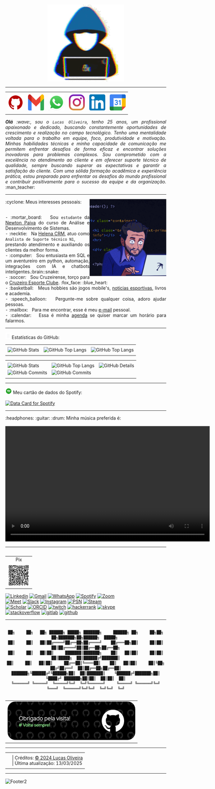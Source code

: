                                                                                                                                                                               

<div align="center">
<img alt="GIF" src="https://github.com/16Lucas/16Lucas/blob/main/img/hacker.gif" width="240" height="240px"/>
</div>

-----

<div align="center">
<table>
<tr>
 <td align="center" colspan="11"></td>
</tr> 
<tr>
<td><a href="https://github.com/16Lucas/" target="_blank"><img src="https://github.com/16Lucas/16Lucas/blob/main/img/github5.png" width="50px" height="50px"/></a>
</td>
<td><a href="mailto:lucasazevedo1620@gmail.com" target="_blank"><img src="https://github.com/16Lucas/16Lucas/blob/main/img/gmail3.png" width="50px" height="50px"/></a>
</td>
<td><a href="https://wa.me/5531999071979" target="_blank"><img src="https://github.com/16Lucas/16Lucas/blob/main/img/wpp2.png" width="50px" height="50px"/></a>
</td>
<td><a href="https://www.instagram.com/pintad0/" target="_blank"><img src="https://github.com/16Lucas/16Lucas/blob/main/img/insta2.png" width="50px" height="50px"/></a>
</td>
<td><a href="https://www.linkedin.com/in/lucas0liveira/" target="_blank"><img src="https://github.com/16Lucas/16Lucas/blob/main/img/linkedin2.png" width="50px" height="50px"/></a>
</td>
<td><a href="https://calendly.com/lucasazevedo1620" target="_blank"><img src="https://github.com/16Lucas/16Lucas/blob/main/img/calendar2.png" width="50px" height="50px"/></a>
</td>
</tr>
<tr>
 <td align="center" colspan="11"></td>
</tr> 
</table>

</div>
<div align="justify">
<n><i><b>Olá</b> :wave:, sou o <code>Lucas Oliveira</code>, tenho 25 anos, um profissional apaixonado e dedicado, buscando constantemente oportunidades de crescimento e realização no campo tecnológico. Tenho uma mentalidade voltada para o trabalho em equipe, foco, produtividade e motivação. Minhas habilidades técnicas e minha capacidade de comunicação me permitem enfrentar desafios de forma eficaz e encontrar soluções inovadoras para problemas complexos. Sou comprometido com a excelência no atendimento ao cliente e em oferecer suporte técnico de qualidade, sempre buscando superar as expectativas e garantir a satisfação do cliente. Com uma sólida formação acadêmica e experiência prática, estou preparado para enfrentar os desafios do mundo profissional e contribuir positivamente para o sucesso da equipe e da organização.</i> :man_teacher:<br />
</div>

-----

<div>
<div>
<img align="right" alt="GIF" src="https://github.com/16Lucas/16Lucas/blob/main/img/dev.gif" width="240" height="240px"/>
</div>

<summary>:cyclone: Meus interesses pessoais:</summary><br />

<div align="justify">
<p> 
⁃ :mortar_board: &nbsp; Sou <code>estudante</code> da <a href="https://newtonpaiva.br/" target="_blank">Newton Paiva</a> do curso de Análise e Desenvolvimento de Sistemas.<br />
⁃ :necktie: &nbsp; Na <a href="https://www.helena.app/" target="_blank">Helena CRM</a>, atuo como <code>Analista de Suporte técnico N1</code>, <br />prestando atendimento e auxiliando os clientes da melhor forma.<br />
⁃ :computer: &nbsp; Sou entusiasta em SQL e um aventureiro em python, automação, <n> integrações com IA e chatbots inteligentes.:brain::snake: <br />
⁃ :soccer: &nbsp; Sou Cruzeirense, torço para o <a href="https://www.cruzeiro.com.br/" target="_blank">Cruzeiro Esporte Clube</a>. :fox_face: :blue_heart: <br />
⁃ :basketball: &nbsp; Meus hobbies são jogos mobile's, <a href="https://ge.globo.com/futebol/times/cruzeiro/" target="_blank">noticias esportivas</a>, livros e academia.<br />
⁃ :speech_balloon: &nbsp; Pergunte-me sobre qualquer coisa, adoro ajudar pessoas.<br />
⁃ :mailbox: &nbsp; Para me encontrar, esse é meu <a href="mailto:lucasazevedo1620@gmail.com" target="_blank">e-mail</a> pessoal.<br />
⁃ :calendar: &nbsp; Essa é minha <a href="https://calendly.com/lucasazevedo1620/30min" target="_blank">agenda</a> se quiser marcar um horário para falarmos.<br />
</p>
</div>
</div>

-----

<summary><img height="20" alt="GIF" src="https://github.com/16Lucas/16Lucas/blob/main/img/graphic.gif"/>Estatísticas do GitHub:</summary>

<div align="center">
<table>
<tr>
 <td align="center" colspan="3"></td>
</tr> 
<tr>
<td>
<img alt="GitHub Stats" src="https://github-readme-stats.vercel.app/api?username=16Lucas&show=reviews,discussions_started,discussions_answered,prs_merged,prs_merged_percentage&rank_icon=percentile&theme=dark&locale=pt-br&card_width=480"/>
</td>
<td>
<img alt="GitHub Top Langs" src="https://github-readme-stats.vercel.app/api/top-langs/?username=16Lucas&theme=dark&locale=pt-br&langs_count=7"/>
</td>
<td>
<img alt="GitHub Top Langs" src="https://github-readme-stats.vercel.app/api/top-langs/?username=16Lucas&layout=pie&theme=dark&locale=pt-br"/>
</td>
</tr>
<tr>
 <td align="center" colspan="3"></td>
</tr> 
</table>
<table>
<tr>
 <td align="center" colspan="3"></td>
</tr> 
<tr>
<td>
<img alt="GitHub Stats" width="200px" src="http://github-profile-summary-cards.vercel.app/api/cards/stats?username=16Lucas&theme=github_dark"/>
</td>
<td>
<img alt="GitHub Top Langs" width="200px" src="http://github-profile-summary-cards.vercel.app/api/cards/repos-per-language?username=16Lucas&theme=github_dark"/>
</td>
<td>
<img alt="GitHub Details" width="420px" src="http://github-profile-summary-cards.vercel.app/api/cards/profile-details?username=16Lucas&theme=github_dark"/>
</td>
</tr>
<tr>
<td>
<img alt="GitHub Commits" width="200px" src="http://github-profile-summary-cards.vercel.app/api/cards/productive-time?username=16Lucas&theme=github_dark&utcOffset=8"/>
</td>
<td>
<img alt="GitHub Commits" width="200px" src="http://github-profile-summary-cards.vercel.app/api/cards/most-commit-language?username=16Lucas&theme=github_dark"/>
</td>
</tr>
<tr>
 <td align="center" colspan="3"></td>
</tr> 
</table>
</div>
</div>

-----

<div>
<summary><img height="20" alt="GIF" src="https://github.com/16Lucas/16Lucas/blob/main/img/spotify.gif"/>  Meu cartão de dados do Spotify:</summary><br />
<a href="https://data-card-for-spotify.herokuapp.com/card?user_id=12160214089">
  <img src="https://data-card-for-spotify.herokuapp.com/api/card?user_id=12160214089" alt="Data Card for Spotify">
</a>
</div>

-----

<div>
<summary>:headphones: :guitar: :drum: Minha música preferida é:</summary><br/>
</div>

<div align="center">
  <video src="https://github.com/16Lucas/16Lucas/assets/94024150/aaa4fa05-c9c7-456d-878f-d20375ebfdf8" controls width="640" height="360"></video>
</div>

-----

<div>
<table align="right">
<tr>
 <td align="center" colspan="1">Pix</td>
</tr> 
<tr>
<td><img src="https://github.com/16Lucas/16Lucas/blob/main/img/Pix.jpg" width="70px" height="70px"/></td>
</tr>
</table>
<a href="https://www.linkedin.com/in/lucas0liveira/" target="_blank"><img alt="Linkedin" src="https://img.shields.io/badge/LinkedIn-0077B5?style=for-the-badge&logo=linkedin&logoColor=white"/></a>
<a href="mailto:lucasazevedo1620@gmail.com" target="_blank"><img alt="Gmail" src="https://img.shields.io/badge/Gmail-D14836?style=for-the-badge&logo=gmail&logoColor=white"/></a>
<a href="https://wa.me/5531999071979" target="_blank"><img alt="WhatsApp" src="https://img.shields.io/badge/WhatsApp-25D366?style=for-the-badge&logo=whatsapp&logoColor=white"/></a>
<a href="https://open.spotify.com/user/12160214089?si=9dacf15c5ec142b2" target="_blank"><img alt="Spotify" src="https://img.shields.io/badge/Spotify-1ED760?&style=for-the-badge&logo=spotify&logoColor=white"/></a>
<a href="https://us05web.zoom.us/j/2425760565?pwd=aDR1L3RRY2x4U09iWDVTRWxxMjdmQT09" target="_blank"><img alt="Zoom" src="https://img.shields.io/badge/Zoom-2D8CFF?style=for-the-badge&logo=zoom&logoColor=white"/></a><br />
<a href="https://meet.google.com/" target="_blank"><img alt="Meet" src="https://img.shields.io/badge/Google%20Meet-00897B?style=for-the-badge&logo=google-meet&logoColor=white"/></a>
<a href="https://slack.com/app_redirect?channel=UVD9N6VCL" target="_blank"><img alt="Slack" src="https://img.shields.io/badge/Slack-4A154B?style=for-the-badge&logo=slack&logoColor=white"/></a>
<a href="https://www.instagram.com/pintad0/" target="_blank"><img alt="Instagram" src="https://img.shields.io/badge/Instagram-E4405F?style=for-the-badge&logo=instagram&logoColor=white"/></a>
<a href="https://www.playstation.com/pt-br/support/account/add-friends-psn/" target="_blank"><img alt="PSN" src="https://img.shields.io/badge/PlayStation-003791?style=for-the-badge&logo=playstation&logoColor=white"/></a>
<a href="https://steamcommunity.com/id//" target="_blank"><img alt="Steam" src="https://img.shields.io/badge/Steam-000000?style=for-the-badge&logo=steam&logoColor=white"/></a><br />
<a href="https://scholar.google.com.br/citations?user=OARYxSYAAAAJ&hl=pt-BR&oi=ao" target="_blank"><img alt="Scholar" src="https://img.shields.io/badge/Google_Scholar-4285F4?style=for-the-badge&logo=google-scholar&logoColor=white"/></a>
<a href="https://orcid.org/
0000-0001-7538-5927" target="_blank"><img alt="ORCID" src="https://img.shields.io/badge/orcid-A6CE39?style=for-the-badge&logo=orcid&logoColor=white"/></a>
<a href="https://www.twitch.tv/" target="_blank"><img alt="twitch" src="https://img.shields.io/badge/Twitch-9146FF?style=for-the-badge&logo=twitch&logoColor=white"/></a>
<a href="https://www.hackerrank.com/" target="_blank"><img alt="hackerrank" src="https://img.shields.io/badge/-Hackerrank-2EC866?style=for-the-badge&logo=HackerRank&logoColor=white"/></a>
<a href="https://join.skype.com/invite/" target="_blank"><img alt="skype" src="https://img.shields.io/badge/Skype-00AFF0?style=for-the-badge&logo=skype&logoColor=white"/></a>
<br />
<a href="https://stackoverflow.com/users/22206141/" target="_blank"><img alt="stackoverflow" src="https://img.shields.io/badge/Stack_Overflow-FE7A16?style=for-the-badge&logo=stack-overflow&logoColor=white"/></a>
<a href="https://gitlab.com/" target="_blank"><img alt="gitlab" src="https://img.shields.io/badge/GitLab-330F63?style=for-the-badge&logo=gitlab&logoColor=white"/></a>
<a href="https://github.com/" target="_blank"><img alt="github" src="https://img.shields.io/badge/GitHub-100000?style=for-the-badge&logo=github&logoColor=white"/></a>
</div>

-----

<div align="center">

```text

██╗     ██╗   ██╗ ██████╗ █████╗ ███████╗     ██████╗ ██╗     ██╗██╗   ██╗███████╗██╗██████╗  █████╗ 
██║     ██║   ██║██╔════╝██╔══██╗██╔════╝    ██╔═══██╗██║     ██║██║   ██║██╔════╝██║██╔══██╗██╔══██╗
██║     ██║   ██║██║     ███████║███████╗    ██║   ██║██║     ██║██║   ██║█████╗  ██║██████╔╝███████║
██║     ██║   ██║██║     ██╔══██║╚════██║    ██║   ██║██║     ██║╚██╗ ██╔╝██╔══╝  ██║██╔══██╗██╔══██║
███████╗╚██████╔╝╚██████╗██║  ██║███████║    ╚██████╔╝███████╗██║ ╚████╔╝ ███████╗██║██║  ██║██║  ██║
╚══════╝ ╚═════╝  ╚═════╝╚═╝  ╚═╝╚══════╝     ╚═════╝ ╚══════╝╚═╝  ╚═══╝  ╚══════╝╚═╝╚═╝  ╚═╝╚═╝  ╚═╝
                                                                                                                                                                                       
```                                        
</div>
<div align="center">
<table>
<td>
<a href="https://github.com/16Lucas" target="_blank"><img align="center" width="400px" height="120px" src="https://github.com/16Lucas/16Lucas/blob/main/img/githubfooter1.png" alt="github-footer1"/></a>
</td>
</tr>
<tr>
 <td align="center" colspan="2"></td>
</tr> 
</table>
</div>

-----

<div>
<table align="center">
<tr>
 <td align="center" colspan="2"></td>
</tr> 
<tr>
<td>
<a href="https://github.com/16Lucas" target="_blank"></a>
</td>
<td>
| Créditos: <a href="https://github.com/16Lucas" target="_blank">© 2024 Lucas Oliveira</a><br />
| Última atualização: 13/03/2025
</td>
</tr>
<tr>
 <td align="center" colspan="2"></td>
</tr> 
</table>
</div>

-----

<img align="center" alt="Footer2" src="https://capsule-render.vercel.app/api?type=waving&height=100&color=gray&section=footer"/>

<!---
